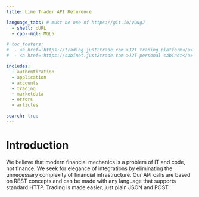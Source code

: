 ```yaml
---
title: Lime Trader API Reference

language_tabs: # must be one of https://git.io/vQNgJ
  - shell: cURL
  - cpp--mql: MQL5

# toc_footers:
#  - <a href='https://trading.just2trade.com'>J2T trading platform</a>
#  - <a href='https://cabinet.just2trade.com'>J2T personal cabinet</a>

includes:
  - authentication
  - application
  - accounts
  - trading
  - marketdata
  - errors
  - articles

search: true
---
```


# Introduction

We believe that modern financial mechanics is a problem of IT and code, not finance. We seek for elegance of integrations by eliminating the unnecessary complexity of financial infrastructure. Our API calls are based on REST concepts and can be made with any language that supports standard HTTP. Trading is made easier, just plain JSON and POST.

